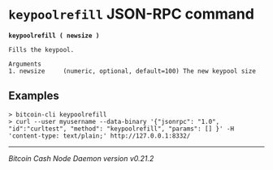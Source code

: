 `keypoolrefill` JSON-RPC command
================================

**`keypoolrefill ( newsize )`**

```
Fills the keypool.

Arguments
1. newsize     (numeric, optional, default=100) The new keypool size
```

Examples
--------

```
> bitcoin-cli keypoolrefill 
> curl --user myusername --data-binary '{"jsonrpc": "1.0", "id":"curltest", "method": "keypoolrefill", "params": [] }' -H 'content-type: text/plain;' http://127.0.0.1:8332/
```

***

*Bitcoin Cash Node Daemon version v0.21.2*
